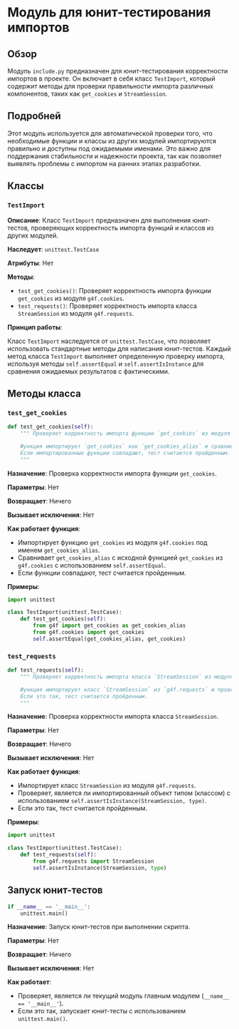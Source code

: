 # Модуль для юнит-тестирования импортов

## Обзор

Модуль `include.py` предназначен для юнит-тестирования корректности импортов в проекте. Он включает в себя класс `TestImport`, который содержит методы для проверки правильности импорта различных компонентов, таких как `get_cookies` и `StreamSession`.

## Подробней

Этот модуль используется для автоматической проверки того, что необходимые функции и классы из других модулей импортируются правильно и доступны под ожидаемыми именами. Это важно для поддержания стабильности и надежности проекта, так как позволяет выявлять проблемы с импортом на ранних этапах разработки.

## Классы

### `TestImport`

**Описание**: Класс `TestImport` предназначен для выполнения юнит-тестов, проверяющих корректность импорта функций и классов из других модулей.

**Наследует**: `unittest.TestCase`

**Атрибуты**: Нет

**Методы**:
- `test_get_cookies()`: Проверяет корректность импорта функции `get_cookies` из модуля `g4f.cookies`.
- `test_requests()`: Проверяет корректность импорта класса `StreamSession` из модуля `g4f.requests`.

**Принцип работы**:

Класс `TestImport` наследуется от `unittest.TestCase`, что позволяет использовать стандартные методы для написания юнит-тестов. Каждый метод класса `TestImport` выполняет определенную проверку импорта, используя методы `self.assertEqual` и `self.assertIsInstance` для сравнения ожидаемых результатов с фактическими.

## Методы класса

### `test_get_cookies`

```python
def test_get_cookies(self):
    """ Проверяет корректность импорта функции `get_cookies` из модуля `g4f.cookies`.

    Функция импортирует `get_cookies` как `get_cookies_alias` и сравнивает её с исходной функцией `get_cookies` из `g4f.cookies`.
    Если импортированные функции совпадают, тест считается пройденным.
    """
```

**Назначение**: Проверка корректности импорта функции `get_cookies`.

**Параметры**: Нет

**Возвращает**: Ничего

**Вызывает исключения**: Нет

**Как работает функция**:
- Импортирует функцию `get_cookies` из модуля `g4f.cookies` под именем `get_cookies_alias`.
- Сравнивает `get_cookies_alias` с исходной функцией `get_cookies` из `g4f.cookies` с использованием `self.assertEqual`.
- Если функции совпадают, тест считается пройденным.

**Примеры**:

```python
import unittest

class TestImport(unittest.TestCase):
    def test_get_cookies(self):
        from g4f import get_cookies as get_cookies_alias
        from g4f.cookies import get_cookies
        self.assertEqual(get_cookies_alias, get_cookies)
```

### `test_requests`

```python
def test_requests(self):
    """ Проверяет корректность импорта класса `StreamSession` из модуля `g4f.requests`.

    Функция импортирует класс `StreamSession` из `g4f.requests` и проверяет, является ли импортированный объект типом (классом).
    Если это так, тест считается пройденным.
    """
```

**Назначение**: Проверка корректности импорта класса `StreamSession`.

**Параметры**: Нет

**Возвращает**: Ничего

**Вызывает исключения**: Нет

**Как работает функция**:
- Импортирует класс `StreamSession` из модуля `g4f.requests`.
- Проверяет, является ли импортированный объект типом (классом) с использованием `self.assertIsInstance(StreamSession, type)`.
- Если это так, тест считается пройденным.

**Примеры**:

```python
import unittest

class TestImport(unittest.TestCase):
    def test_requests(self):
        from g4f.requests import StreamSession
        self.assertIsInstance(StreamSession, type)
```

## Запуск юнит-тестов

```python
if __name__ == '__main__':
    unittest.main()
```

**Назначение**: Запуск юнит-тестов при выполнении скрипта.

**Параметры**: Нет

**Возвращает**: Ничего

**Вызывает исключения**: Нет

**Как работает**:
- Проверяет, является ли текущий модуль главным модулем (`__name__ == '__main__'`).
- Если это так, запускает юнит-тесты с использованием `unittest.main()`.